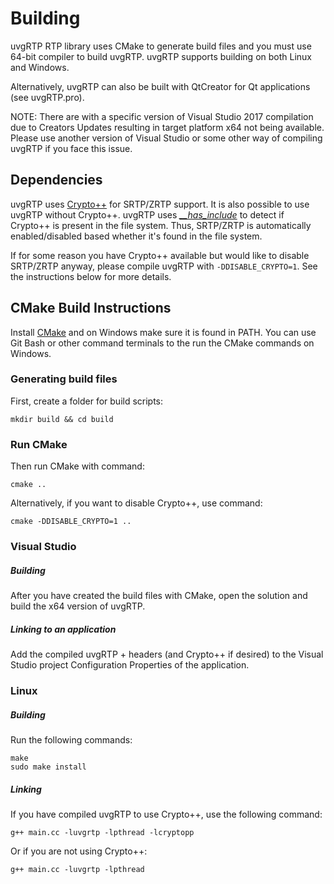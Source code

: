 # Building

uvgRTP RTP library uses CMake to generate build files and you must use 64-bit compiler to build uvgRTP. uvgRTP supports building on both Linux and Windows.

Alternatively, uvgRTP can also be built with QtCreator for Qt applications (see uvgRTP.pro).

NOTE: There are with a specific version of Visual Studio 2017 compilation due to Creators Updates resulting in target platform x64 not being available. Please use another version of Visual Studio or some other way of compiling uvgRTP if you face this issue.

## Dependencies

uvgRTP uses [Crypto++](https://www.cryptopp.com/) for SRTP/ZRTP support. It is also possible to use uvgRTP without Crypto++. uvgRTP uses [*__has_include*](https://en.cppreference.com/w/cpp/preprocessor/include) to detect if Crypto++ is present in the file system. Thus, SRTP/ZRTP is automatically enabled/disabled based whether it's found in the file system.

If for some reason you have Crypto++ available but would like to disable SRTP/ZRTP anyway, please compile uvgRTP with `-DDISABLE_CRYPTO=1`. See the instructions below for more details.

## CMake Build Instructions

Install [CMake](https://cmake.org) and on Windows make sure it is found in PATH. You can use Git Bash or other command terminals to the run the CMake commands on Windows.

### Generating build files

First, create a folder for build scripts:

```
mkdir build && cd build
```

### Run CMake

Then run CMake with command:

```
cmake ..
```

Alternatively, if you want to disable Crypto++, use command:
```
cmake -DDISABLE_CRYPTO=1 ..
```

### Visual Studio

##### Building

After you have created the build files with CMake, open the solution and build the x64 version of uvgRTP.

##### Linking to an application

Add the compiled uvgRTP + headers (and Crypto++ if desired) to the Visual Studio project Configuration Properties of the application.

### Linux


##### Building

Run the following commands:
```
make
sudo make install
```

##### Linking

If you have compiled uvgRTP to use Crypto++, use the following command:
```
g++ main.cc -luvgrtp -lpthread -lcryptopp
```

Or if you are not using Crypto++:
```
g++ main.cc -luvgrtp -lpthread
```
